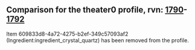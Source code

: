 ## Comparison for the theater0 profile, rvn: [1790](https://github.com/PRO100KatYT/FortniteProfileRevisions/tree/main/profiles/theater0/1790%20theater0.json)-[1792](https://github.com/PRO100KatYT/FortniteProfileRevisions/tree/main/profiles/theater0/1792%20theater0.json)

Item 609833d8-4a72-4275-b2ef-349c57093af2 (Ingredient:ingredient_crystal_quartz) has been removed from the profile.
<br><br>
